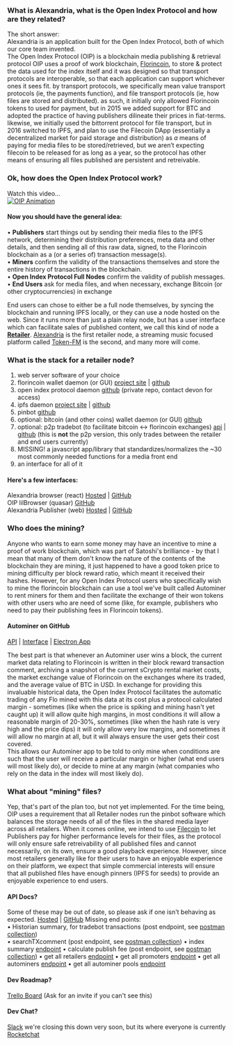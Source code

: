 ### What is Alexandria, what is the Open Index Protocol and how are they related?  
The short answer:  
Alexandria is an application built for the Open Index Protocol, both of which our core team invented.  
The Open Index Protocol (OIP) is a blockchain media publishing & retrieval protocol
OIP uses a proof of work blockchain, [Florincoin](florincoin.org), to store & protect the data used for the index itself and it was designed so that transport protocols are interoperable, so that each application can support whichever ones it sees fit. by transport protocols, we specifically mean value transport protocols (ie, the payments function), and file transport protocols (ie, how files are stored and distributed). as such, it initially only allowed Florincoin tokens to used for payment, but in 2015 we added support for BTC and adopted the practice of having publishers dilineate their prices in fiat-terms. likewise, we initially used the bittorrent protocol for file transport, but in 2016 switched to IPFS, and plan to use the Filecoin DApp (essentially a decentralized market for paid storage and distribution) as *a* means of paying for media files to be stored/retrieved, but we aren’t expecting filecoin to be released for as long as a year, so the protocol has other means of ensuring all files published are persistent and retreivable.

### Ok, how does the Open Index Protocol work?
Watch this video...  
[![OIP Animation](https://gateway.ipfs.io/ipfs/Qmcv5uGL2wckxLsLyfW4PoiRoLuECe6ihTsNHGt67aQB4D/previewimage.png)](https://alexandria.io/browser/player/82135e)  

#### Now you should have the general idea:  
• **Publishers** start things out by sending their media files to the IPFS network, determining their distribution preferences, meta data and other details, and then sending all of this raw data, signed, to the Florincoin blockchain as a (or a series of) transaction message(s).  
• **Miners** confirm the validity of the transactions themselves and store the entire history of transactions in the blockchain.  
• **Open Index Protocol Full Nodes** confirm the validity of publish messages.  
• **End Users** ask for media files, and when necessary, exchange Bitcoin (or other cryptocurrencies) in exchange  

End users can chose to either be a full node themselves, by syncing the blockchain and running IPFS locally, or they can use a node hosted on the web. Since it runs more than just a plain relay node, but has a user interface which can facilitate sales of published content, we call this kind of node a [**Retailer**](https://api.alexandria.io/alexandria/v2/retailer/get/all). [Alexandria](https://alexandria.io/browser/) is the first retailer node, a streaming music focused platform called [Token-FM](https://token.fm/) is the second, and many more will come.  

### What is the stack for a retailer node?  
1. web server software of your choice
2. florincoin wallet daemon (or GUI) [project site](http://florincoin.org/) | [github](https://github.com/florincoin/florincoin)
3. open index protocol daemon [github](https://github.com/dloa/libraryd) (private repo, contact devon for access)
4. ipfs daemon [project site](https://ipfs.io/) | [github](https://github.com/ipfs)
5. pinbot [github](https://github.com/oipwg/pinbototron)
6. optional: bitcoin (and other coins) wallet daemon (or GUI) [github](https://github.com/bitcoin)
7. optional: p2p tradebot (to facilitate bitcoin <-> florincoin exchanges) [api](https://api.alexandria.io/docs/#tradebot) | [github](https://github.com/oipwg/oip-tradebot) (this is **not** the p2p version, this only trades between the retailer and end users currently)
8. MISSING! a javascript app/library that standardizes/normalizes the ~30 most commonly needed functions for a media front end
9. an interface for all of it

#### Here's a few interfaces:
Alexandria browser (react) [Hosted](https://alexandria.io/browser/) | [GitHub](https://github.com/dloa/browser-react)  
OIP lilBrowser (quasar) [GitHub](https://github.com/bitspill/lilbrowser)  
Alexandria Publisher (web) [Hosted](https://alexandria.io/publisher/) | [GitHub](https://github.com/dloa/publisher-web)  


### Who does the mining?
Anyone who wants to earn some money may have an incentive to mine a proof of work blockchain, which was part of Satoshi's brilliance - by that I mean that many of them don't know the nature of the contents of the blockchain they are mining, it just happened to have a good token price to mining difficulty per block reward ratio, which meant it received their hashes. However, for any Open Index Protocol users who specifically wish to mine the florincoin blockchain can use a tool we've built called Autominer to rent miners for them and then facilitate the exchange of their won tokens with other users who are need of some (like, for example, publishers who need to pay their publishing fees in Florincoin tokens).

#### Autominer on GitHub
[API](https://github.com/oipwg/autominer-api) | [Interface](https://github.com/oipwg/autominer-frontend) | [Electron App](https://github.com/oipwg/autominer-app)

The best part is that whenever an Autominer user wins a block, the current market data relating to Florincoin is written in their block reward transaction comment, archiving a snapshot of the current sCrypto rental market costs, the market exchange value of Florincoin on the exchanges where its traded, and the average value of BTC in USD. In exchange for providing this invaluable historical data, the Open Index Protocol facilitates the automatic trading of any Flo mined with this data at its cost plus a protocol calculated margin - sometimes (like when the price is spiking and mining hasn't yet caught up) it will allow quite high margins, in most conditions it will allow a reasonable margin of 20-30%, sometimes (like when the hash rate is very high and the price dips) it will only allow very low margins, and sometimes it will allow no margin at all, but it will always ensure the user gets their cost covered.  
This allows our Autominer app to be told to only mine when conditions are such that the user will receive a particular margin or higher (what end users will most likely do), or decide to mine at any margin (what companies who rely on the data in the index will most likely do).  

### What about "mining" files?
Yep, that's part of the plan too, but not yet implemented. For the time being, OIP uses a requirement that all Retailer nodes run the pinbot software which balances the storage needs of all of the files in the shared media layer across all retailers. When it comes online, we intend to use [Filecoin](http://filecoin.io/) to let Publishers pay for higher performance levels for their files, as the protocol will only ensure safe retreivability of all published files and cannot necessarily, on its own, ensure a good playback experience. However, since most retailers generally like for their users to have an enjoyable experience on their platform, we expect that simple commercial interests will ensure that all published files have enough pinners (IPFS for seeds) to provide an enjoyable experience to end users.  

#### API Docs?
Some of these may be out of date, so please ask if one isn't behaving as expected. 
[Hosted](https://api.alexandria.io/docs/) | [GitHub](https://github.com/dloa/slate)
Missing end points:  
• Historian summary, for tradebot transactions (post endpoint, see [postman collection](https://github.com/dloa/alexandria-docs/blob/master/OIP.postman_collection.json.zip?raw=true))  
• searchTXcomment (post endpoint, see [postman collection](https://github.com/dloa/alexandria-docs/blob/master/OIP.postman_collection.json.zip?raw=true))
• index summary [endpoint](https://api.alexandria.io/alexandria/v2/info)
• calculate publish fee (post endpoint, see [postman collection](https://github.com/dloa/alexandria-docs/blob/master/OIP.postman_collection.json.zip?raw=true))
• get all retailers [endpoint](https://api.alexandria.io/alexandria/v2/retailer/get/all)
• get all promoters [endpoint](https://api.alexandria.io/alexandria/v2/promoter/get/all)
• get all autominers [endpoint](https://api.alexandria.io/alexandria/v2/autominer/get/all)
• get all autominer pools [endpoint](https://api.alexandria.io/alexandria/v2/autominerpool/get/all)

#### Dev Roadmap?
[Trello Board](https://trello.com/b/2178eVZH/next-release-v080) (Ask for an invite if you can't see this)

#### Dev Chat?
[Slack](dloaslack.bitspill.net) we're closing this down very soon, but its where everyone is currently  
[Rocketchat](https://chat.alexandria.io/channel/general)
